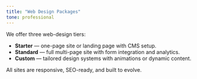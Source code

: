```yaml
---
title: "Web Design Packages"
tone: professional
---
```

We offer three web-design tiers:

- **Starter** — one-page site or landing page with CMS setup.  
- **Standard** — full multi-page site with form integration and analytics.  
- **Custom** — tailored design systems with animations or dynamic content.

All sites are responsive, SEO-ready, and built to evolve.
